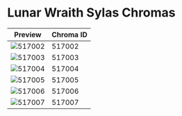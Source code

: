 # Lunar Wraith Sylas Chromas

| Preview | Chroma ID |
|---------|-----------|
| ![517002](https://raw.communitydragon.org/latest/plugins/rcp-be-lol-game-data/global/default/v1/champion-chroma-images/517/517002.png) | 517002 |
| ![517003](https://raw.communitydragon.org/latest/plugins/rcp-be-lol-game-data/global/default/v1/champion-chroma-images/517/517003.png) | 517003 |
| ![517004](https://raw.communitydragon.org/latest/plugins/rcp-be-lol-game-data/global/default/v1/champion-chroma-images/517/517004.png) | 517004 |
| ![517005](https://raw.communitydragon.org/latest/plugins/rcp-be-lol-game-data/global/default/v1/champion-chroma-images/517/517005.png) | 517005 |
| ![517006](https://raw.communitydragon.org/latest/plugins/rcp-be-lol-game-data/global/default/v1/champion-chroma-images/517/517006.png) | 517006 |
| ![517007](https://raw.communitydragon.org/latest/plugins/rcp-be-lol-game-data/global/default/v1/champion-chroma-images/517/517007.png) | 517007 |